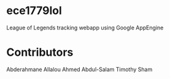 ece1779lol
==========

League of Legends tracking webapp using Google AppEngine

Contributors
============
Abderahmane Allalou
Ahmed Abdul-Salam
Timothy Sham
